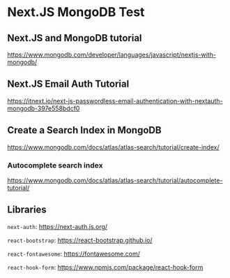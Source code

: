 # Next.JS MongoDB Test

## Next.JS and MongoDB tutorial

https://www.mongodb.com/developer/languages/javascript/nextjs-with-mongodb/

## Next.JS Email Auth Tutorial

https://itnext.io/next-js-passwordless-email-authentication-with-nextauth-mongodb-397e558bdcf0

## Create a Search Index in MongoDB

https://www.mongodb.com/docs/atlas/atlas-search/tutorial/create-index/

### Autocomplete search index

https://www.mongodb.com/docs/atlas/atlas-search/tutorial/autocomplete-tutorial/

## Libraries

`next-auth`: https://next-auth.js.org/

`react-bootstrap`: https://react-bootstrap.github.io/

`react-fontawesome`: https://fontawesome.com/

`react-hook-form`: https://www.npmjs.com/package/react-hook-form